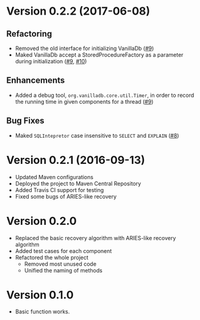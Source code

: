
# Version 0.2.2 (2017-06-08)

## Refactoring

- Removed the old interface for initializing VanillaDb ([#9])
- Maked VanillaDb accept a StoredProcedureFactory as a parameter during initialization ([#9], [#10])

## Enhancements

- Added a debug tool, `org.vanilladb.core.util.Timer`, in order to record the running time in given components for a thread ([#9])

## Bug Fixes

- Maked `SQLIntepretor` case insensitive to `SELECT` and `EXPLAIN` ([#8])

[#8]: https://github.com/vanilladb/vanillacore/pull/8
[#9]: https://github.com/vanilladb/vanillacore/pull/9
[#10]: https://github.com/vanilladb/vanillacore/pull/10

# Version 0.2.1 (2016-09-13)

- Updated Maven configurations
- Deployed the project to Maven Central Repository
- Added Travis CI support for testing
- Fixed some bugs of ARIES-like recovery

# Version 0.2.0

- Replaced the basic recovery algorithm with ARIES-like recovery algorithm
- Added test cases for each component
- Refactored the whole project
  - Removed most unused code
  - Unified the naming of methods

# Version 0.1.0

- Basic function works.
